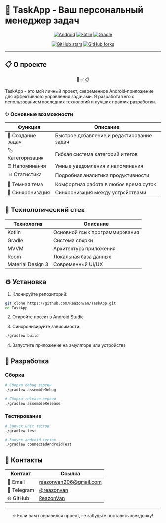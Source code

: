 # 📱 TaskApp - Ваш персональный менеджер задач

<div align="center">

[![Android](https://img.shields.io/badge/Android-3DDC84?style=for-the-badge&logo=android&logoColor=white)](https://developer.android.com)
[![Kotlin](https://img.shields.io/badge/Kotlin-0095D5?style=for-the-badge&logo=kotlin&logoColor=white)](https://kotlinlang.org)
[![Gradle](https://img.shields.io/badge/Gradle-02303A?style=for-the-badge&logo=gradle&logoColor=white)](https://gradle.org)

[![GitHub stars](https://img.shields.io/github/stars/ReazonVan/TaskApp.svg?style=social)](https://github.com/ReazonVan/TaskApp/stargazers)
[![GitHub forks](https://img.shields.io/github/forks/ReazonVan/TaskApp.svg?style=social)](https://github.com/ReazonVan/TaskApp/network)

</div>

---

## 📋 О проекте

<div align="center">
  
📅 ✅ 📋

</div>

TaskApp - это мой личный проект, современное Android-приложение для эффективного управления задачами. Я разработал его с использованием последних технологий и лучших практик разработки.

### ✨ Основные возможности

<div align="center">

| Функция | Описание |
|---------|----------|
| 📝 Создание задач | Быстрое добавление и редактирование задач |
| 🏷️ Категоризация | Гибкая система категорий и тегов |
| ⏰ Напоминания | Умные уведомления и напоминания |
| 📊 Статистика | Подробная аналитика продуктивности |
| 🌙 Темная тема | Комфортная работа в любое время суток |
| 🔄 Синхронизация | Синхронизация между устройствами |

</div>

## 🚀 Технологический стек

<div align="center">

| Технология | Описание |
|------------|----------|
| Kotlin | Основной язык программирования |
| Gradle | Система сборки |
| MVVM | Архитектура приложения |
| Room | Локальная база данных |
| Material Design 3 | Современный UI/UX |

</div>

## ⚙️ Установка

1. Клонируйте репозиторий:
```bash
git clone https://github.com/ReazonVan/TaskApp.git
cd TaskApp
```

2. Откройте проект в Android Studio

3. Синхронизируйте зависимости:
```bash
./gradlew build
```

4. Запустите приложение на эмуляторе или устройстве

## 🔧 Разработка

### Сборка
```bash
# Сборка debug версии
./gradlew assembleDebug

# Сборка release версии
./gradlew assembleRelease
```

### Тестирование
```bash
# Запуск unit тестов
./gradlew test

# Запуск android тестов
./gradlew connectedAndroidTest
```

## 📧 Контакты

<div align="center">

| Контакт | Ссылка |
|---------|--------|
| 📧 Email | [reazonvan206@gmail.com](mailto:reazonvan206@gmail.com) |
| 💬 Telegram | [@reazonvan](https://t.me/reazonvan) |
| 🌐 GitHub | [ReazonVan](https://github.com/ReazonVan) |

</div>

---

<div align="center">
  
⭐️ Если вам понравился проект, не забудьте поставить звездочку!

</div> 
